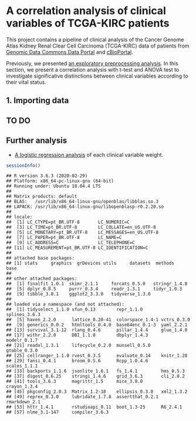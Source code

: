 A correlation analysis of clinical variables of TCGA-KIRC patients
================

This project contains a pipeline of clinical analysis of the Cancer
Genome Atlas Kidney Renal Clear Cell Carcinoma (TCGA-KIRC) data of
patients from [Genomic Data Commons Data
Portal](https://portal.gdc.cancer.gov/exploration?filters=%7B%22op%22%3A%22and%22%2C%22content%22%3A%5B%7B%22op%22%3A%22in%22%2C%22content%22%3A%7B%22field%22%3A%22cases.project.project_id%22%2C%22value%22%3A%5B%22TCGA-KIRC%22%5D%7D%7D%5D%7D)
and [cBioPortal](https://www.cbioportal.org/study/summary?id=kirp_tcga).

Previously, we presented [an exploratory preprocessing
analysis](1.preprocessing.md). In this section, we present a correlation
analysis with t-test and ANOVA test to investigate significative
distinctions between clinical variables according to their vital status.

## 1\. Importing data

## TO DO

## Further analysis

  - [A logistic regression analysis](3.logistic_regression.md) of each
    clinical variable weight.

<!-- end list -->

``` r
sessionInfo()
```

    ## R version 3.6.3 (2020-02-29)
    ## Platform: x86_64-pc-linux-gnu (64-bit)
    ## Running under: Ubuntu 18.04.4 LTS
    ## 
    ## Matrix products: default
    ## BLAS:   /usr/lib/x86_64-linux-gnu/openblas/libblas.so.3
    ## LAPACK: /usr/lib/x86_64-linux-gnu/libopenblasp-r0.2.20.so
    ## 
    ## locale:
    ##  [1] LC_CTYPE=pt_BR.UTF-8       LC_NUMERIC=C              
    ##  [3] LC_TIME=pt_BR.UTF-8        LC_COLLATE=en_US.UTF-8    
    ##  [5] LC_MONETARY=pt_BR.UTF-8    LC_MESSAGES=en_US.UTF-8   
    ##  [7] LC_PAPER=pt_BR.UTF-8       LC_NAME=C                 
    ##  [9] LC_ADDRESS=C               LC_TELEPHONE=C            
    ## [11] LC_MEASUREMENT=pt_BR.UTF-8 LC_IDENTIFICATION=C       
    ## 
    ## attached base packages:
    ## [1] stats     graphics  grDevices utils     datasets  methods   base     
    ## 
    ## other attached packages:
    ##  [1] finalfit_1.0.1  skimr_2.1.1     forcats_0.5.0   stringr_1.4.0  
    ##  [5] dplyr_0.8.5     purrr_0.3.4     readr_1.3.1     tidyr_1.0.3    
    ##  [9] tibble_3.0.1    ggplot2_3.3.0   tidyverse_1.3.0
    ## 
    ## loaded via a namespace (and not attached):
    ##  [1] tidyselect_1.1.0 xfun_0.13        repr_1.1.0       splines_3.6.3   
    ##  [5] haven_2.2.0      lattice_0.20-41  colorspace_1.4-1 vctrs_0.3.0     
    ##  [9] generics_0.0.2   htmltools_0.4.0  base64enc_0.1-3  yaml_2.2.1      
    ## [13] survival_3.1-12  rlang_0.4.6      pillar_1.4.4     glue_1.4.0      
    ## [17] withr_2.2.0      DBI_1.1.0        dbplyr_1.4.3     modelr_0.1.7    
    ## [21] readxl_1.3.1     lifecycle_0.2.0  munsell_0.5.0    gtable_0.3.0    
    ## [25] cellranger_1.1.0 rvest_0.3.5      evaluate_0.14    knitr_1.28      
    ## [29] fansi_0.4.1      broom_0.5.6      Rcpp_1.0.4.6     scales_1.1.1    
    ## [33] backports_1.1.6  jsonlite_1.6.1   fs_1.4.1         hms_0.5.3       
    ## [37] digest_0.6.25    stringi_1.4.6    grid_3.6.3       cli_2.0.2       
    ## [41] tools_3.6.3      magrittr_1.5     mice_3.8.0       crayon_1.3.4    
    ## [45] pkgconfig_2.0.3  Matrix_1.2-18    ellipsis_0.3.0   xml2_1.3.2      
    ## [49] reprex_0.3.0     lubridate_1.7.8  assertthat_0.2.1 rmarkdown_2.1   
    ## [53] httr_1.4.1       rstudioapi_0.11  boot_1.3-25      R6_2.4.1        
    ## [57] nlme_3.1-147     compiler_3.6.3
